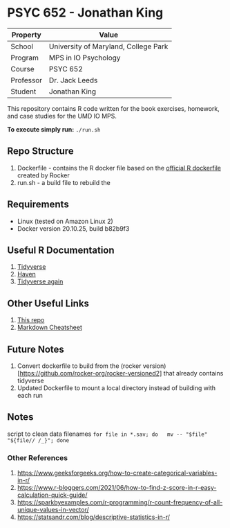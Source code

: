 # PSYC 652 - Jonathan King

|Property|Value|
|----|---|
|School | University of Maryland, College Park|
|Program| MPS in IO Psychology|
|Course| PSYC 652|
|Professor| Dr. Jack Leeds|
|Student| Jonathan King|

This repository contains R code written for the book exercises, homework, and case studies for the UMD IO MPS.

**To execute simply run:** `./run.sh`

## Repo Structure
1. Dockerfile - contains the R docker file based on the [official R dockerfile](https://hub.docker.com/_/r-base) created by Rocker
2. run.sh - a build file to rebuild the


##  Requirements
- Linux (tested on Amazon Linux 2)
- Docker version 20.10.25, build b82b9f3


## Useful R Documentation
1. [Tidyverse](https://uomresearchit.github.io/r-tidyverse-intro/04-dplyr/)
2. [Haven](https://haven.tidyverse.org/)
3. [Tidyverse again](https://dplyr.tidyverse.org/reference/mutate.html)


## Other Useful Links
1. [This repo](https://github.com/sigfriedjk/psyc-652-winter2023-king/tree/master)
2. [Markdown Cheatsheet](https://www.markdownguide.org/cheat-sheet/)

## Future Notes
1. Convert dockerfile to build from the (rocker version)[https://github.com/rocker-org/rocker-versioned2] that already contains tidyverse
2. Updated Dockerfile to mount a local directory instead of building with each run


## Notes
script to clean data filenames `for file in *.sav; do   mv -- "$file" "${file// /_}"; done`

### Other References
1. https://www.geeksforgeeks.org/how-to-create-categorical-variables-in-r/
2. https://www.r-bloggers.com/2021/06/how-to-find-z-score-in-r-easy-calculation-quick-guide/
3. https://sparkbyexamples.com/r-programming/r-count-frequency-of-all-unique-values-in-vector/
4. https://statsandr.com/blog/descriptive-statistics-in-r/